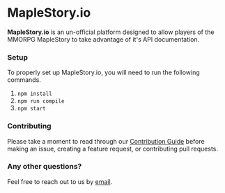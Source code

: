 # MapleStory.io

**MapleStory.io** is an un-official platform designed to allow players of the MMORPG MapleStory to take advantage of it's API documentation.

### Setup
To properly set up MapleStory.io, you will need to run the following commands.

1. ```npm install```
2. ```npm run compile```
3. ```npm start```

### Contributing
Please take a moment to read through our [Contribution Guide](CONTRIBUTING.md) before making an issue, creating a feature request, or contributing pull requests.

### Any other questions?
Feel free to reach out to us by [email](mailto:hello@crr.io).
